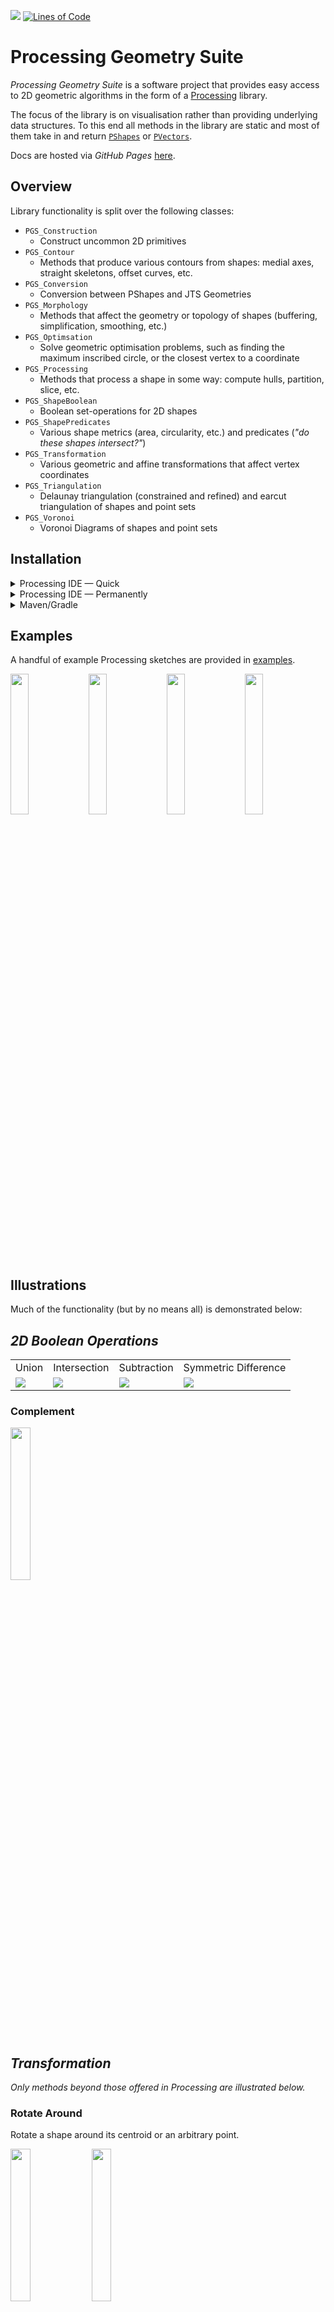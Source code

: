 [![](https://jitpack.io/v/micycle1/PGS.svg)](https://jitpack.io/#micycle1/PGS) [![Lines of Code](https://sonarcloud.io/api/project_badges/measure?project=micycle1_PTS&metric=ncloc)](https://sonarcloud.io/dashboard?id=micycle1_PTS)

# Processing Geometry Suite

*Processing Geometry Suite* is a software project that provides easy access to 2D geometric algorithms in the form of a [Processing](https://processing.org/) library.

The focus of the library is on visualisation rather than providing underlying data structures. To this end all methods in the library are static and most of them take in and return [`PShapes`](https://processing.org/reference/PShape.html) or [`PVectors`](https://processing.org/reference/PVector.html).

Docs are hosted via *GitHub Pages* [here](https://micycle1.github.io/PGS/).

## **Overview**

Library functionality is split over the following classes:

* `PGS_Construction`
  * Construct uncommon 2D primitives
* `PGS_Contour`
  * Methods that produce various contours from shapes: medial axes, straight skeletons, offset curves, etc.
* `PGS_Conversion`
  * Conversion between PShapes and JTS Geometries 
* `PGS_Morphology`
  * Methods that affect the geometry or topology of shapes (buffering, simplification, smoothing, etc.)
* `PGS_Optimsation`
  * Solve geometric optimisation problems, such as finding the maximum inscribed circle, or the closest vertex to a coordinate
* `PGS_Processing`
  * Methods that process a shape in some way: compute hulls, partition, slice, etc. 
* `PGS_ShapeBoolean`
  * Boolean set-operations for 2D shapes
* `PGS_ShapePredicates`
  * Various shape metrics (area, circularity, etc.) and predicates (*"do these shapes intersect?"*)
* `PGS_Transformation`
  * Various geometric and affine transformations that affect vertex coordinates
* `PGS_Triangulation`
  * Delaunay triangulation (constrained and refined) and earcut triangulation of shapes and point sets
* `PGS_Voronoi`
  * Voronoi Diagrams of shapes and point sets

## **Installation**

<details><summary>Processing IDE — Quick</summary>
<p>

Download the latest *PGS.jar* from [releases](https://github.com/micycle1/PGS/releases) and simply drag-and-drop it onto the [Processing IDE](https://processing.org/reference/environment/).
</p>
</details>

<details><summary>Processing IDE — Permanently</summary>
<p>

Download the latest *PGS.jar* from [releases](https://github.com/micycle1/PGS/releases) and save it to `Documents\Processing\libraries\PGS\library`.

Result: `Documents\Processing\libraries\PGS\library\PGS.jar`.

(Note the *.jar* and the folder **must** be called `PGS` — rename the .jar if this is not the case).
</p>
</details>

<details><summary>Maven/Gradle</summary>
<p>

PGS is hosted as an artifact for use in Maven or Gradle projects via [Jitpack](https://jitpack.io/#micycle1/PGS) — follow the instructions there (very easy). 
</p>
</details>

## **Examples**

A handful of example Processing sketches are provided in [examples](https://github.com/micycle1/PGS/tree/master/examples).

<p float="middle">
  <img src="resources/examples/drawOffsetCurves.png" alt="" width="24%"/>
  <img src="resources/examples/partitionSmooth.png" alt="" width="24%"/>
  <img src="resources/examples/triangulate.png" alt="" width="24%"/>
  <img src="resources/examples/minkShearLetters.png" alt="" width="24%"/>
</p>


## **Illustrations**

Much of the functionality (but by no means all) is demonstrated below:

## *2D Boolean Operations*

<table>
  <tr>
    <td align="center" valign="center">Union</td>
    <td align="center" valign="center">Intersection</td>
    <td align="center" valign="center">Subtraction</td>
    <td align="center" valign="center">Symmetric Difference</td>
  </tr>
  <tr>
    <td valign="top"><img src="resources/boolean/union.gif"></td>
    <td valign="top"><img src="resources/boolean/intersect.gif"></td>
    <td valign="top"><img src="resources/boolean/subtract.gif"></td>
    <td valign="top" ><img src="resources/boolean/symDifference.gif"></td>
  </tr>
</table>

### Complement
<img src="resources/boolean/complement.png" alt="" width="25%"/>

## *Transformation*

*Only methods beyond those offered in Processing are illustrated below.*

### Rotate Around
Rotate a shape around its centroid or an arbitrary point.

<p float="middle">
  <img src="resources/transform/rotateCenter.gif" alt="" width="25%"/>
  <img src="resources/transform/rotate.gif" alt="" width="25%"/>
</p>

### Translate To
Translate a shape such that its centroid matches some position.

<img src="resources/transform/translateTo.gif" alt="" width="25%"/>

### Touch Scale
Scale one shape such that it touches another.

<img src="resources/transform/touchScale.gif" alt="" width="25%"/>

### Homothetic Transformation
Projection-transform a shape with respect to a fixed point.

<img src="resources/transform/homothetic.gif" alt="" width="25%"/>

## *Geometric Predicates & Metrics*

<table table-layout="fixed">
  <tr>
    <td align="center" valign="center">Intersects</td>
    <td align="center" valign="center">Contains Shape</td>
    <td align="center" valign="center">Contains Point</td>
  </tr>
  <tr>
    <td valign="top" align="center" width="33%"> <img src="resources/predicate/intersect.gif"><br>Do shapes intersect with each other?</td>
    <td valign="top" align="center" width="33%"><img src="resources/predicate/contains.gif"><br>Does one shape fully contain another?</td>
    <td valign="top" align="center" width="33%"><img src="resources/predicate/containsPoint.gif"><br>For individual points and point sets.</td>
</table>


### Metrics
* Length
* Circularity
* Similarity
* Holes
* Is simple?
* Is convex?
* Distance
* Area
* Centroid

## *Contour*

### Medial Axis
Medial axis transform with feature pruning via distance, area or *axial angle*. 

<p float="middle">
  <img src="resources/contour/medialAxis.gif" alt="" width="25%"/>
  <img src="resources/contour/medialAxis.png" alt="" width="25%"/>
</p>

### Straight Skeleton
<p float="middle">
  <img src="resources/contour/straightSkeleton.png" alt="" width="25%"/>
</p>

### Isolines (topographic contour lines)
Isolines from intra-shape euclidean distance, or point sets.

<p float="middle">
  <img src="resources/contour/isolines.gif" alt="" width="25%"/>
  <img src="resources/contour/isolines2.gif" alt="" width="25%"/>
</p>


### Offset Curves
Inner and exterior offset curves; based on *miter*, *bevel* or *round* offset styles. 

<p float="middle">
  <img src="resources/contour/miteredInterior.gif" alt="" width="25%"/>
  <img src="resources/contour/miteredExterior.gif" alt="" width="25%"/>
</p>

### Voronoi Diagram
Point site voronoi diagrams from shape vertices.

<p float="middle">
  <img src="resources/contour/voronoi.gif" alt="" width="25%"/>
  <img src="resources/contour/voronoi1.png" alt="" width="25%"/>
</p>

### Circle Site Voronoi Diagram
Circle-site voronoi diagrams via point-site approximation.
<p float="middle">
  <img src="resources/contour/voronoiCircles.gif" alt="" width="25%"/>
  <img src="resources/contour/voronoiCircles.png" alt="" width="25%"/>
</p>

### Delaunay Triangulation
Constrained & refined *Delaunay triangulation* of shapes and point sets.

<p float="middle">
  <img src="resources/contour/triangulation1.png" alt="" width="25%"/>
  <img src="resources/contour/triangulation2.png" alt="" width="25%"/>
</p>

### Poisson Delaunay Triangulation
*Delaunay triangulation* of shapes where *steiner points* generated by poisson disk sampling are inserted.

<img src="resources/contour/poissonTriangulation.gif" alt="" width="25%"/>

### Earcut Triangulation
<p float="middle">
  <img src="resources/contour/earCut.png" alt="" width="25%"/>
  <img src="resources/contour/earCut2.png" alt="" width="25%"/>
</p>

## *Morphology*

### Buffer
<img src="resources/morphology/buffer.gif" alt="" width="25%"/>


### Erosion-Dilation
A negative followed by a positive buffer (in a single operation).

<img src="resources/morphology/erosionDilation.gif" alt="" width="25%"/>

### Minkowski Addition
Minkowski sum and difference (a.k.a buffer one shape using another shape; pictured: buffering using a rotating & growing triangle).
<p float="middle">
  <img src="resources/morphology/minkSum.gif" alt="" width="25%"/>
  <img src="resources/morphology/minkDiff.gif" alt="" width="25%"/>
</p>

### Simplification
<img src="resources/morphology/simplifyVW.gif" alt="" width="25%"/>

### Smoothing
<img src="resources/morphology/smooth.gif" alt="" width="25%"/>

### Gaussian Smoothing
<img src="resources/morphology/gaussianSmooth.gif" alt="" width="25%"/>

### Rounding

<p float="middle">
  <img src="resources/morphology/round.gif" alt="" width="25%"/>
  <img src="resources/morphology/round2.gif" alt="" width="25%"/>
</p>

## *Geometry Processing*

### Point on Perimeter
Find a point some fraction along the perimeter of a shape (with perpendicular offset).

<img src="resources/geometry_processing/pointOnPerimeter.gif" alt="" width="25%"/>

### Points on Perimeter
Find *N* points (evenly distributed) along the perimeter of a shape, or points every *D* distance (with optional perpendicular offset).

<p float="middle">
  <img src="resources/geometry_processing/pointsOnPerimeter.gif" alt="" width="25%"/>
  <img src="resources/geometry_processing/pointsOnPerimeter2.gif" alt="" width="25%"/>
</p>

### Partitioning
Partition a shape into simple (convex) polygons.

<p float="middle">
  <img src="resources/geometry_processing/decompose1.png" alt="" width="25%"/>
  <img src="resources/geometry_processing/decompose2.png" alt="" width="25%"/>
</p>

### Splitting
Subdivide (recursively) a shape into quadrants

<img src="resources/geometry_processing/split.gif" alt="" width="25%"/>

### Slicing
Slice a shape in two along a given line

<img src="resources/geometry_processing/slice.gif" alt="" width="25%"/>

### Densification
<img src="resources/geometry_processing/densify.gif" alt="" width="25%"/>

### Constrained Random Point Set
Generate constrained random point sets where all points lie within a shape. Points can be distributed entirely randomly or according to grid with configurable tightness.

<p float="middle">
  <img src="resources/geometry_processing/randomGridPoints.gif" alt="" width="25%"/>
    <img src="resources/geometry_processing/randomGridPoints2.gif" alt="" width="25%"/>
</p>

### Envelope
<img src="resources/geometry_processing/envelope.png" alt="" width="25%"/>

### Concave Hull
Concave hull of point sets.
<p float="middle">
  <img src="resources/morphology/concaveHull.gif" alt="" width="25%"/>
  <img src="resources/morphology/concaveHull2.gif" alt="" width="25%"/>
</p>

### Convex Hull
<img src="resources/morphology/convexHull.png" alt="" width="25%"/>

### Snap Hull
A convex hull with some level of shape-feature snapping.

<img src="resources/morphology/snapHull.gif" alt="" width="25%"/>

### Shape Intersection
Find all points of intersection between two shapes.

<img src="resources/geometry_processing/shapeIntersection.gif" alt="" width="25%"/>

### Segment Set Intersection

Find all points of intersection between a collection of line segments.

<p float="middle">
  <img src="resources/geometry_processing/segmentIntersection.png" alt="" width="25%"/>
  <img src="resources/geometry_processing/segmentIntersection2.png" alt="" width="25%"/>
</p>

## *Geometric Optimisation*

### Closest Point
<img src="resources/pgs/closestVertex.gif" alt="" width="25%"/>

### Maximum Inscribed Circle
<img src="resources/pgs/inscribedCircle.gif" alt="" width="25%"/>

### Maximum Inscribed Rectangle
Maximum inscribed axis-aligned rectangle of convex shapes.

<p float="middle">
  <img src="resources/optimisation/mir1.png" alt="" width="25%"/>
  <img src="resources/optimisation/mir2.png" alt="" width="25%"/>
</p>

<table>
  <tr>
    <td align="center" valign="center" colspan="2">Minimum Bounding Circle</td>
    <td align="center" valign="center" colspan="2">Minimum Bounding Ellipse</td>
  </tr>
  <tr>
    <td valign="top"><img src="resources/pgs/minimumBoundingCircle.png"></td>
    <td valign="top"><img src="resources/optimisation/mbc2.png"></td>
    <td valign="top"><img src="resources/optimisation/mbe1.png"></td>
    <td valign="top" ><img src="resources/optimisation/mbe2.png"></td>
  </tr>
</table>


### Minimum Bounding Rectangle
<img src="resources/pgs/minimumBoundingRectangle.png" alt="" width="25%"/>

### Problem of Apollonius

<p float="middle">
  <img src="resources/optimisation/apollonius1.gif" alt="" width="25%"/>
  <img src="resources/optimisation/apollonius2.gif" alt="" width="25%"/>
</p>

## *Construction*

<table>
  <tr>
    <td align="center" valign="center">Supercircle</td>
    <td align="center" valign="center">Supershape</td>
    <td align="center" valign="center" colspan="2">Star</td>
  </tr>
  <tr>
    <td valign="top"><img src="resources/pgs/superCircle.gif"></td>
    <td valign="top"><img src="resources/pgs/supershape.gif"></td>
    <td valign="top"><img src="resources/pgs/star.gif"></td>
    <td valign="top" ><img src="resources/pgs/star2.gif"></td>
  </tr>
</table>

### Random Polygon
Generate a random convex n-gon

<img src="resources/pgs/randomPolygon.gif" alt="" width="25%"/>